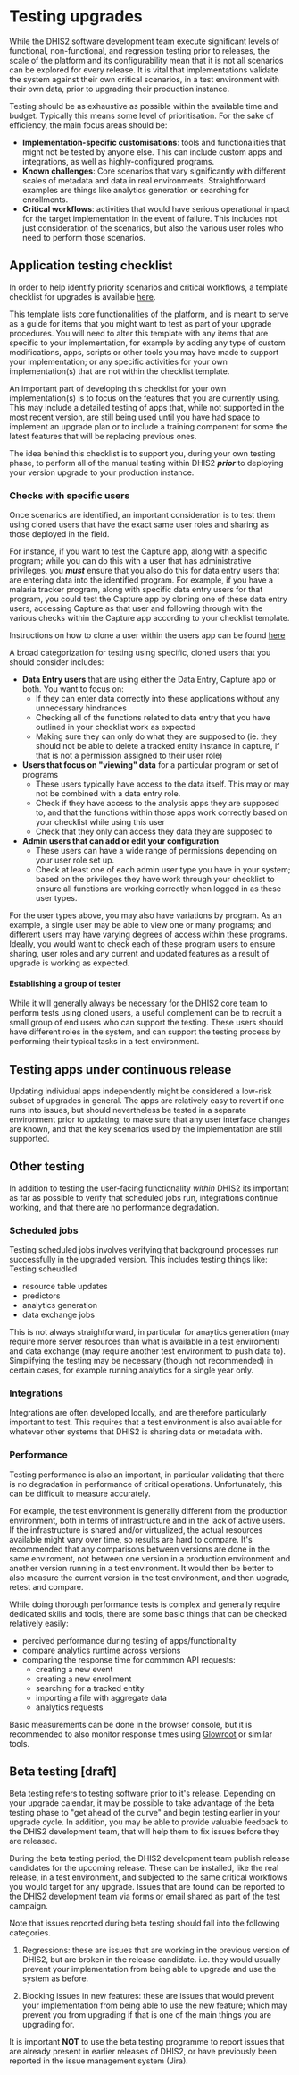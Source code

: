 # Testing upgrades

While the DHIS2 software development team execute significant levels of functional, non-functional, and regression testing prior to releases, the scale of the platform and its configurability mean that it is not all scenarios can be explored for every release. It is vital that implementations validate the system against their own critical scenarios, in a test environment with their own data, prior to upgrading their production instance.

Testing should be as exhaustive as possible within the available time and budget. Typically this means some level of prioritisation. For the sake of efficiency, the main focus areas should be:

* **Implementation-specific customisations**: tools and functionalities that might not be tested by anyone else. This can include custom apps and integrations, as well as highly-configured programs.
* **Known challenges**: Core scenarios that vary significantly with different scales of metadata and data in real environments. Straightforward examples are things like analytics generation or searching for enrollments.
* **Critical workflows**: activities that would have serious operational impact for the target implementation in the event of failure. This includes not just consideration of the scenarios, but also the various user roles who need to perform those scenarios.


## Application testing checklist

In order to help identify priority scenarios and critical workflows, a template checklist for upgrades is available [here](https://docs.google.com/spreadsheets/d/1-UznbOoEVo3YJyYbYveSrJ5GKFtP4FUR-ZKJdyse3X8).

This template lists core functionalities of the platform, and is meant to serve as a guide for items that you might want to test as part of your upgrade procedures. You will need to alter this template with any items that are specific to your implementation, for example by adding any type of custom modifications, apps, scripts or other tools you may have made to support your implementation; or any specific activities for your own implementation(s) that are not within the checklist template.

An important part of developing this checklist for your own implementation(s) is to focus on the features that you are currently using. This may include a detailed testing of apps that, while not supported in the most recent version, are still being used until you have had space to implement an upgrade plan or to include a training component for some the latest features that will be replacing previous ones.

The idea behind this checklist is to support you, during your own testing phase, to perform all of the manual testing within DHIS2 ***prior*** to deploying your version upgrade to your production instance.

### Checks with specific users  

Once scenarios are identified, an important consideration is to test them using cloned users that have the exact same user roles and sharing as those deployed in the field.  

For instance, if you want to test the Capture app, along with a specific program; while you can do this with a user that has administrative privileges, you ***must*** ensure that you also do this for data entry users that are entering data into the identified program. For example, if you have a malaria tracker program, along with specific data entry users for that program, you could test the Capture app by cloning one of these data entry users, accessing Capture as that user and following through with the various checks within the Capture app according to your checklist template.

Instructions on how to clone a user within the users app can be found [here](#clone_user)

A broad categorization for testing using specific, cloned users that you should consider includes:
* **Data Entry users** that are using either the Data Entry, Capture app or both. You want to focus on:
    * If they can enter data correctly into these applications without any unnecessary hindrances
    * Checking all of the functions related to data entry that you have outlined in your checklist work as expected
    * Making sure they can only do what they are supposed to (ie. they should not be able to delete a tracked entity instance in capture, if that is not a permission assigned to their user role)
* **Users that focus on "viewing" data** for a particular program or set of programs
    * These users typically have access to the data itself. This may or may not be combined with a data entry role.
    * Check if they have access to the analysis apps they are supposed to, and that the functions within those apps work correctly based on your checklist while using this user
    * Check that they only can access they data they are supposed to
* **Admin users that can add or edit your configuration**
    * These users can have a wide range of permissions depending on your user role set up.
    * Check at least one of each admin user type you have in your system; based on the privileges they have work through your checklist to ensure all functions are working correctly when logged in as these user types.

For the user types above, you may also have variations by program. As an example, a single user may be able to view one or many programs; and different users may have varying degrees of access within these programs. Ideally, you would want to check each of these program users to ensure sharing, user roles and any current and updated features as a result of upgrade is working as expected.

#### Establishing a group of tester

While it will generally always be necessary for the DHIS2 core team to perform tests using cloned users, a useful complement can be to recruit a small group of end users who can support the testing. These users should have different roles in the system, and can support the testing process by performing their typical tasks in a test environment.

## Testing apps under continuous release

Updating individual apps independently might be considered a low-risk subset of upgrades in general. The apps are relatively easy to revert if one runs into issues, but should nevertheless be tested in a separate environment prior to updating; to make sure that any user interface changes are known, and that the key scenarios used by the implementation are still supported.

## Other testing
In addition to testing the user-facing functionality *within* DHIS2 its important as far as possible to verify that scheduled jobs run, integrations continue working, and that there are no performance degradation.

### Scheduled jobs

Testing scheduled jobs involves verifying that background processes run successfully in the upgraded version. This includes testing things like:
Testing scheudled

* resource table updates
* predictors
* analytics generation
* data exchange jobs

This is not always straightforward, in particular for anaytics generation (may require more server resources than what is available in a test enviroment) and data exchange (may require another test environment to push data to). Simplifying the testing may be necessary (though not recommended) in certain cases, for example running analytics for a single year only.

### Integrations

Integrations are often developed locally, and are therefore particularly important to test. This requires that a test environment is also available for whatever other systems that DHIS2 is sharing data or metadata with.

### Performance

Testing performance is also an important, in particular validating that there is no degradation in performance of critical operations. Unfortunately, this can be difficult to measure accurately.

For example, the test environment is generally different from the production environment, both in terms of infrastructure and in the lack of active users. If the infrastructure is shared and/or virtualized, the actual resources available might vary over time, so results are hard to compare. It's recommended that any comparisons between versions are done in the same enviroment, not between one version in a production environment and another version running in a test environment. It would then be better to also measure the current version in the test environment, and then upgrade, retest and compare.

While doing thorough performance tests is complex and generally require dedicated skills and tools, there are some basic things that can be checked relatively easily:

* percived performance during testing of apps/functionality
* compare analytics runtime across versions
* comparing the response time for commmon API requests:
    * creating a new event
    * creating a new enrollment
    * searching for a tracked entity
    * importing a file with aggregate data
    * analytics requests

Basic measurements can be done in the browser console, but it is recommended to also monitor response times using [Glowroot](https://glowroot.org/) or similar tools.

## Beta testing [draft]

Beta testing refers to testing software prior to it's release. Depending on your upgrade calendar, it may be possible to take advantage of the beta testing phase to "get ahead of the curve" and begin testing earlier in your upgrade cycle. In addition, you may be able to provide valuable feedback to the DHIS2 development team, that will help them to fix issues before they are released.

During the beta testing period, the DHIS2 development team publish release candidates for the upcoming release. These can be installed, like the real release, in a test environment, and subjected to the same critical workflows you would target for any upgrade. Issues that are found can be reported to the DHIS2 development team via forms or email shared as part of the test campaign.

Note that issues reported during beta testing should fall into the following categories.

1. Regressions: these are issues that are working in the previous version of DHIS2, but are broken in the release candidate. i.e. they would usually prevent your implementation from being able to upgrade and use the system as before.

2. Blocking issues in new features: these are issues that would prevent your implementation from being able to use the new feature; which may prevent you from upgrading if that is one of the main things you are upgrading for.

It is important **NOT** to use the beta testing programme to report issues that are already present in earlier releases of DHIS2, or have previously been reported in the issue management system (Jira).
